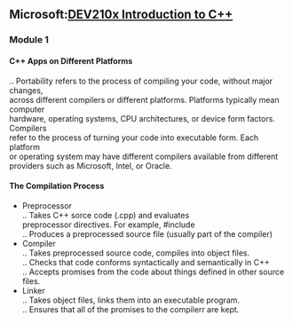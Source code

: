 ## Microsoft:[DEV210x Introduction to C++](https://courses.edx.org/courses/course-v1:Microsoft+DEV210x+2T2019/course/)
### Module 1 
#### C++ Apps on Different Platforms  
.. Portability refers to the process of compiling your code, without major changes,  
   across different compilers or different platforms. Platforms typically mean computer  
   hardware, operating systems, CPU architectures, or device form factors. Compilers  
   refer to the process of turning your code into executable form. Each platform  
   or operating system may have different compilers available from different providers 
   such as Microsoft, Intel, or Oracle.  
#### The Compilation Process  
   * Preprocessor  
   .. Takes C++ sorce code (.cpp) and evaluates  
      preprocessor directives. For example, #include  
   .. Produces a preprocessed source file (usually part of the compiler)  
   * Compiler  
   .. Takes preprocessed source code, compiles into object files.  
   .. Checks that code conforms syntactically and semantically in C++  
   .. Accepts promises from the code about things defined in other source files.  
   * Linker  
   .. Takes object files, links them into an executable program.  
   .. Ensures that all of the promises to the compilerr are kept.  
